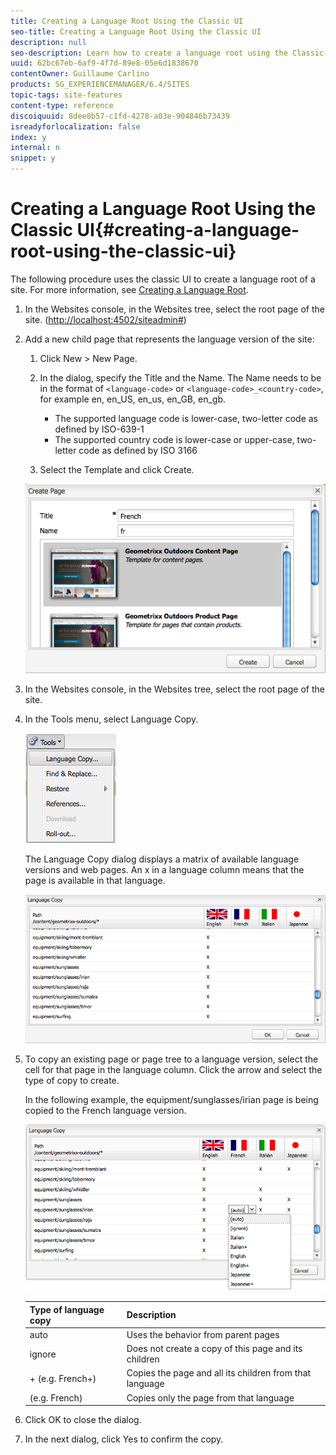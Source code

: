 ```yaml
---
title: Creating a Language Root Using the Classic UI
seo-title: Creating a Language Root Using the Classic UI
description: null
seo-description: Learn how to create a language root using the Classic UI.
uuid: 62bc67eb-6af9-4f7d-89e8-05e6d1838670
contentOwner: Guillaume Carlino
products: SG_EXPERIENCEMANAGER/6.4/SITES
topic-tags: site-features
content-type: reference
discoiquuid: 8dee8b57-c1fd-4278-a03e-904846b73439
isreadyforlocalization: false
index: y
internal: n
snippet: y
---
```


# Creating a Language Root Using the Classic UI{#creating-a-language-root-using-the-classic-ui}

The following procedure uses the classic UI to create a language root of a site. For more information, see [Creating a Language Root](../../administering/using/tc-prep.md#main-pars-title).

1. In the Websites console, in the Websites tree, select the root page of the site. ([http://localhost:4502/siteadmin#](http://localhost:4502/siteadmin#))
1. Add a new child page that represents the language version of the site:

    1. Click New &gt; New Page.
    1. In the dialog, specify the Title and the Name. The Name needs to be in the format of `<language-code>` or `<language-code>_<country-code>`, for example en, en_US, en_us, en_GB, en_gb.

        * The supported language code is lower-case, two-letter code as defined by ISO-639-1
        * The supported country code is lower-case or upper-case, two-letter code as defined by ISO 3166

    1. Select the Template and click Create.

   ![](assets/newpagefr.png)

1. In the Websites console, in the Websites tree, select the root page of the site.
1. In the Tools menu, select Language Copy.

   ![](assets/toolslanguagecopy.png)

   The Language Copy dialog displays a matrix of available language versions and web pages. An x in a language column means that the page is available in that language.

   ![](assets/languagecopydialog.png)

1. To copy an existing page or page tree to a language version, select the cell for that page in the language column. Click the arrow and select the type of copy to create.

   In the following example, the equipment/sunglasses/irian page is being copied to the French language version.

   ![](assets/languagecopydilogdropdown.png) 

   | Type of language copy |Description |
   |---|---|
   | auto |Uses the behavior from parent pages |
   | ignore |Does not create a copy of this page and its children |
   | <language>+ (e.g. French+) |Copies the page and all its children from that language |
   | <language> (e.g. French) |Copies only the page from that language |

1. Click OK to close the dialog.
1. In the next dialog, click Yes to confirm the copy.


